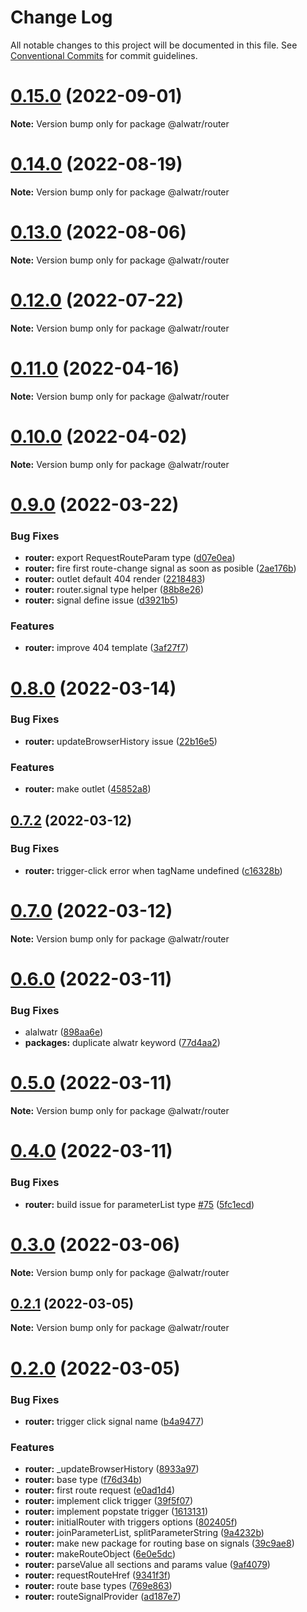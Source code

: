 # Change Log

All notable changes to this project will be documented in this file.
See [Conventional Commits](https://conventionalcommits.org) for commit guidelines.

# [0.15.0](https://github.com/AliMD/alwatr/compare/v0.14.0...v0.15.0) (2022-09-01)

**Note:** Version bump only for package @alwatr/router

# [0.14.0](https://github.com/AliMD/alwatr/compare/v0.13.0...v0.14.0) (2022-08-19)

**Note:** Version bump only for package @alwatr/router

# [0.13.0](https://github.com/AliMD/alwatr/compare/v0.12.0...v0.13.0) (2022-08-06)

**Note:** Version bump only for package @alwatr/router

# [0.12.0](https://github.com/AliMD/alwatr/compare/v0.11.0...v0.12.0) (2022-07-22)

**Note:** Version bump only for package @alwatr/router

# [0.11.0](https://github.com/AliMD/alwatr/compare/v0.10.1...v0.11.0) (2022-04-16)

**Note:** Version bump only for package @alwatr/router

# [0.10.0](https://github.com/AliMD/alwatr/compare/v0.9.0...v0.10.0) (2022-04-02)

**Note:** Version bump only for package @alwatr/router

# [0.9.0](https://github.com/AliMD/alwatr/compare/v0.8.0...v0.9.0) (2022-03-22)

### Bug Fixes

- **router:** export RequestRouteParam type ([d07e0ea](https://github.com/AliMD/alwatr/commit/d07e0eaf7781b8c35f7f47c90fdbbbc7e229a060))
- **router:** fire first route-change signal as soon as posible ([2ae176b](https://github.com/AliMD/alwatr/commit/2ae176b91f7461258bd7432064d6c81730f6f04e))
- **router:** outlet default 404 render ([2218483](https://github.com/AliMD/alwatr/commit/22184830c6c93024e335707a60badbbf188745aa))
- **router:** router.signal type helper ([88b8e26](https://github.com/AliMD/alwatr/commit/88b8e26c83f35c52ff69356f12650e77cc6537d2))
- **router:** signal define issue ([d3921b5](https://github.com/AliMD/alwatr/commit/d3921b5d8bbe3dc4984a264801f2e992ceb1ece0))

### Features

- **router:** improve 404 template ([3af27f7](https://github.com/AliMD/alwatr/commit/3af27f71dec257e0a245605c6c333816e6e0c317))

# [0.8.0](https://github.com/AliMD/alwatr/compare/v0.7.2...v0.8.0) (2022-03-14)

### Bug Fixes

- **router:** updateBrowserHistory issue ([22b16e5](https://github.com/AliMD/alwatr/commit/22b16e599089f3abe5eb9dc285563fa9510ad97e))

### Features

- **router:** make outlet ([45852a8](https://github.com/AliMD/alwatr/commit/45852a809a9f48fb09cf9a8c5ecc3f6519f106cd))

## [0.7.2](https://github.com/AliMD/alwatr/compare/v0.7.1...v0.7.2) (2022-03-12)

### Bug Fixes

- **router:** trigger-click error when tagName undefined ([c16328b](https://github.com/AliMD/alwatr/commit/c16328bb6dc96b5c330015ac560cf95920b9c7b2))

# [0.7.0](https://github.com/AliMD/alwatr/compare/v0.6.1...v0.7.0) (2022-03-12)

**Note:** Version bump only for package @alwatr/router

# [0.6.0](https://github.com/AliMD/alwatr/compare/v0.5.0...v0.6.0) (2022-03-11)

### Bug Fixes

- alalwatr ([898aa6e](https://github.com/AliMD/alwatr/commit/898aa6ed0888eab9265c83b96a50f1b8c216d143))
- **packages:** duplicate alwatr keyword ([77d4aa2](https://github.com/AliMD/alwatr/commit/77d4aa2105ad47515c3eee251fd6b8c281d0d1fc))

# [0.5.0](https://github.com/AliMD/alwatr/compare/v0.4.0...v0.5.0) (2022-03-11)

**Note:** Version bump only for package @alwatr/router

# [0.4.0](https://github.com/AliMD/alwatr/compare/v0.3.0...v0.4.0) (2022-03-11)

### Bug Fixes

- **router:** build issue for parameterList type [#75](https://github.com/AliMD/alwatr/issues/75) ([5fc1ecd](https://github.com/AliMD/alwatr/commit/5fc1ecd12b938936e2718f9307186493e2712e1f))

# [0.3.0](https://github.com/AliMD/alwatr/compare/v0.2.1...v0.3.0) (2022-03-06)

**Note:** Version bump only for package @alwatr/router

## [0.2.1](https://github.com/AliMD/alwatr/compare/v0.2.0...v0.2.1) (2022-03-05)

**Note:** Version bump only for package @alwatr/router

# [0.2.0](https://github.com/AliMD/alwatr/compare/v0.1.2...v0.2.0) (2022-03-05)

### Bug Fixes

- **router:** trigger click signal name ([b4a9477](https://github.com/AliMD/alwatr/commit/b4a9477464cb05bb8fa227014de5e8af5b8dd600))

### Features

- **router:** \_updateBrowserHistory ([8933a97](https://github.com/AliMD/alwatr/commit/8933a97cde277708356fc123c7493774cf0b00ec))
- **router:** base type ([f76d34b](https://github.com/AliMD/alwatr/commit/f76d34b65fbfb9680662dd994136d90be99d496c))
- **router:** first route request ([e0ad1d4](https://github.com/AliMD/alwatr/commit/e0ad1d403f0023e2df44cb8b7a3a5710fcfbe877))
- **router:** implement click trigger ([39f5f07](https://github.com/AliMD/alwatr/commit/39f5f075f48ae4323ccca57467dde04ce8c9c3be))
- **router:** implement popstate trigger ([1613131](https://github.com/AliMD/alwatr/commit/16131312e4bc083ca3d6cf4c1458a93962946ccf))
- **router:** initialRouter with triggers options ([802405f](https://github.com/AliMD/alwatr/commit/802405fb17846be9fe51a41122c871b5aca9cf6b))
- **router:** joinParameterList, splitParameterString ([9a4232b](https://github.com/AliMD/alwatr/commit/9a4232b942f36a06cd3278e1a339639c9bcc82fa))
- **router:** make new package for routing base on signals ([39c9ae8](https://github.com/AliMD/alwatr/commit/39c9ae8cf2d8288cfdefce0826f5fe89b2d7d550))
- **router:** makeRouteObject ([6e0e5dc](https://github.com/AliMD/alwatr/commit/6e0e5dc6fa10a6c02b1aeb198355040de6e235d2))
- **router:** parseValue all sections and params value ([9af4079](https://github.com/AliMD/alwatr/commit/9af4079f03dc2b656694f962701fcf75da23fa99))
- **router:** requestRouteHref ([9341f3f](https://github.com/AliMD/alwatr/commit/9341f3ff444bcdf26fd31f5eca71912dd70b7167))
- **router:** route base types ([769e863](https://github.com/AliMD/alwatr/commit/769e863b3a1569a01b320390b007bccaa80c3458))
- **router:** routeSignalProvider ([ad187e7](https://github.com/AliMD/alwatr/commit/ad187e706b6d62abd0668cf9bc7b64c49acab071))
